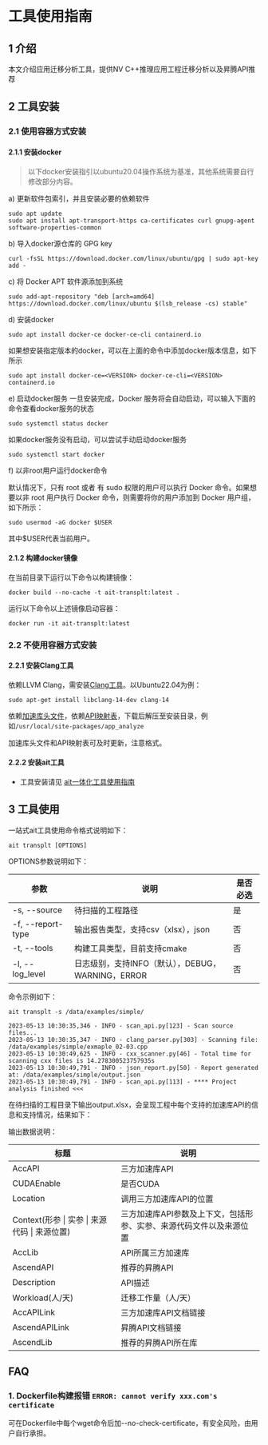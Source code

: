 # 工具使用指南

## 1 介绍

本文介绍应用迁移分析工具，提供NV C++推理应用工程迁移分析以及昇腾API推荐

## 2 工具安装

### 2.1 使用容器方式安装
#### 2.1.1 安装docker

> 以下docker安装指引以ubuntu20.04操作系统为基准，其他系统需要自行修改部分内容。

a) 更新软件包索引，并且安装必要的依赖软件
```shell
sudo apt update
sudo apt install apt-transport-https ca-certificates curl gnupg-agent software-properties-common
```
b) 导入docker源仓库的 GPG key
```shell
curl -fsSL https://download.docker.com/linux/ubuntu/gpg | sudo apt-key add -
```
c) 将 Docker APT 软件源添加到系统
```shell
sudo add-apt-repository "deb [arch=amd64] https://download.docker.com/linux/ubuntu $(lsb_release -cs) stable"
```
d) 安装docker
```shell
sudo apt install docker-ce docker-ce-cli containerd.io
```
如果想安装指定版本的docker，可以在上面的命令中添加docker版本信息，如下所示
```shell
sudo apt install docker-ce=<VERSION> docker-ce-cli=<VERSION> containerd.io
```
e) 启动docker服务
一旦安装完成，Docker 服务将会自动启动，可以输入下面的命令查看docker服务的状态
```shell
sudo systemctl status docker
```
如果docker服务没有启动，可以尝试手动启动docker服务
```shell
sudo systemctl start docker
```
f) 以非root用户运行docker命令

默认情况下，只有 root 或者 有 sudo 权限的用户可以执行 Docker 命令。如果想要以非 root 用户执行 Docker 命令，则需要将你的用户添加到 Docker 用户组，如下所示：
```shell
sudo usermod -aG docker $USER
```
其中$USER代表当前用户。
#### 2.1.2 构建docker镜像
在当前目录下运行以下命令以构建镜像：
```shell
docker build --no-cache -t ait-transplt:latest .
```
运行以下命令以上述镜像启动容器：
```shell
docker run -it ait-transplt:latest
```


### 2.2 不使用容器方式安装
#### 2.2.1 安装Clang工具

依赖LLVM Clang，需安装[Clang工具](https://releases.llvm.org/)。以Ubuntu22.04为例：

```shell
sudo apt-get install libclang-14-dev clang-14
```

依赖[加速库头文件](https://ait-resources.obs.cn-south-1.myhuaweicloud.com/headers.zip)，依赖[API映射表](https://ait-resources.obs.cn-south-1.myhuaweicloud.com/config.zip)，下载后解压至安装目录，例如`/usr/local/site-packages/app_analyze`

加速库头文件和API映射表可及时更新，注意格式。



#### 2.2.2 安装ait工具

- 工具安装请见 [ait一体化工具使用指南](../../README.md)


## 3 工具使用

一站式ait工具使用命令格式说明如下：

```shell
ait transplt [OPTIONS]
```
OPTIONS参数说明如下：

| 参数                | 说明                                  | 是否必选 |
|-------------------|-------------------------------------|------|
| -s, --source      | 待扫描的工程路径                            | 是    |
| -f, --report-type | 输出报告类型，支持csv（xlsx），json             | 否    |
| -t, --tools       | 构建工具类型，目前支持cmake                    | 否    |
| -l, --log_level   | 日志级别，支持INFO（默认），DEBUG，WARNING，ERROR | 否    |

命令示例如下：

```shell
ait transplt -s /data/examples/simple/
```

```shell
2023-05-13 10:30:35,346 - INFO - scan_api.py[123] - Scan source files...
2023-05-13 10:30:35,347 - INFO - clang_parser.py[303] - Scanning file: /data/examples/simple/exmaple_02-03.cpp
2023-05-13 10:30:49,625 - INFO - cxx_scanner.py[46] - Total time for scanning cxx files is 14.278300523757935s
2023-05-13 10:30:49,791 - INFO - json_report.py[50] - Report generated at: /data/examples/simple/output.json
2023-05-13 10:30:49,791 - INFO - scan_api.py[113] - **** Project analysis finished <<<

```

在待扫描的工程目录下输出output.xlsx，会呈现工程中每个支持的加速库API的信息和支持情况，结果如下：

输出数据说明：

| 标题                                          | 说明      |
| -------------- | ---------------------------------------- |
| AccAPI                                        | 三方加速库API |
| CUDAEnable                                    | 是否CUDA |
| Location                                      | 调用三方加速库API的位置 |
| Context(形参 \| 实参 \| 来源代码 \| 来源位置) | 三方加速库API参数及上下文，包括形参、实参、来源代码文件以及来源位置 |
| AccLib                                        | API所属三方加速库 |
| AscendAPI                                     | 推荐的昇腾API |
| Description                                   | API描述 |
| Workload(人/天)                               | 迁移工作量（人/天） |
| AccAPILink | 三方加速库API文档链接 |
| AscendAPILink | 昇腾API文档链接 |
| AscendLib | 推荐的昇腾API所在库 |

## FAQ
### 1. Dockerfile构建报错 `ERROR: cannot verify xxx.com's certificate`

可在Dockerfile中每个wget命令后加--no-check-certificate，有安全风险，由用户自行承担。
